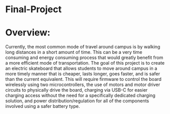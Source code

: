 # Final-Project

# Overview:
  Currently, the most common mode of travel around campus is by walking long distances in a short amount of time. This can be a very time consuming and energy consuming process that would greatly benefit from a more efficient mode of transportation. The goal of this project is to create an electric skateboard that allows students to move around campus in a more timely manner that is cheaper, lasts longer, goes faster, and is safer than the current equivalent. This will require firmware to control the board wirelessly using two microcontrollers, the use of motors and motor driver circuits to physically drive the board, charging via USB-C for easier charging access without the need for a specifically dedicated charging solution, and power distribution/regulation for all of the components involved using a safer battery type. 
